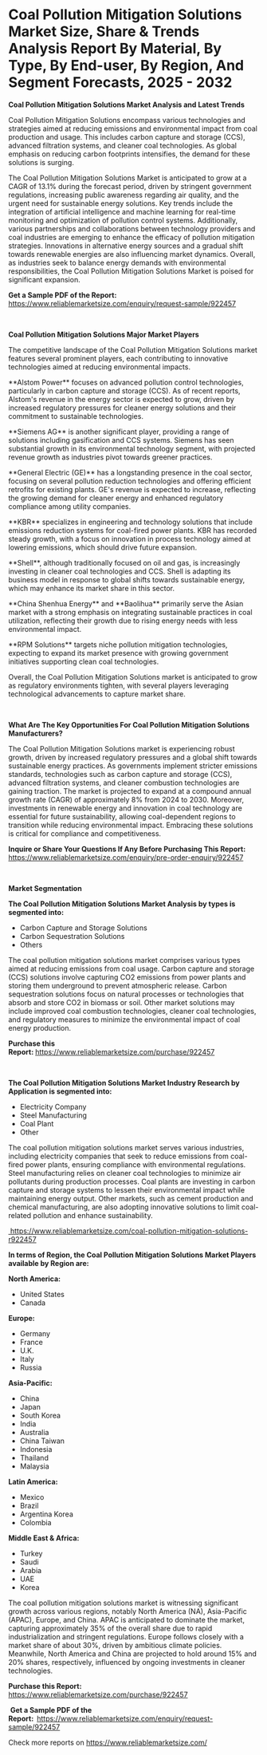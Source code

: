 <p><h1>Coal Pollution Mitigation Solutions Market Size, Share & Trends Analysis Report By Material, By Type, By End-user, By Region, And Segment Forecasts, 2025 - 2032</h1></p><p><strong>Coal Pollution Mitigation Solutions Market Analysis and Latest Trends</strong></p>
<p><p>Coal Pollution Mitigation Solutions encompass various technologies and strategies aimed at reducing emissions and environmental impact from coal production and usage. This includes carbon capture and storage (CCS), advanced filtration systems, and cleaner coal technologies. As global emphasis on reducing carbon footprints intensifies, the demand for these solutions is surging.</p><p>The Coal Pollution Mitigation Solutions Market is anticipated to grow at a CAGR of 13.1% during the forecast period, driven by stringent government regulations, increasing public awareness regarding air quality, and the urgent need for sustainable energy solutions. Key trends include the integration of artificial intelligence and machine learning for real-time monitoring and optimization of pollution control systems. Additionally, various partnerships and collaborations between technology providers and coal industries are emerging to enhance the efficacy of pollution mitigation strategies. Innovations in alternative energy sources and a gradual shift towards renewable energies are also influencing market dynamics. Overall, as industries seek to balance energy demands with environmental responsibilities, the Coal Pollution Mitigation Solutions Market is poised for significant expansion.</p></p>
<p><strong>Get a Sample PDF of the Report:&nbsp;</strong> <a href="https://www.reliablemarketsize.com/enquiry/request-sample/922457?utm_campaign=2334&utm_medium=2&utm_source=Github&utm_content=ia&utm_term=07032025&utm_id=coal-pollution-mitigation-solutions">https://www.reliablemarketsize.com/enquiry/request-sample/922457</a></p>
<p>&nbsp;</p>
<p><strong>Coal Pollution Mitigation Solutions Major Market Players</strong></p>
<p><p>The competitive landscape of the Coal Pollution Mitigation Solutions market features several prominent players, each contributing to innovative technologies aimed at reducing environmental impacts. </p><p>**Alstom Power** focuses on advanced pollution control technologies, particularly in carbon capture and storage (CCS). As of recent reports, Alstom's revenue in the energy sector is expected to grow, driven by increased regulatory pressures for cleaner energy solutions and their commitment to sustainable technologies.</p><p>**Siemens AG** is another significant player, providing a range of solutions including gasification and CCS systems. Siemens has seen substantial growth in its environmental technology segment, with projected revenue growth as industries pivot towards greener practices.</p><p>**General Electric (GE)** has a longstanding presence in the coal sector, focusing on several pollution reduction technologies and offering efficient retrofits for existing plants. GE's revenue is expected to increase, reflecting the growing demand for cleaner energy and enhanced regulatory compliance among utility companies.</p><p>**KBR** specializes in engineering and technology solutions that include emissions reduction systems for coal-fired power plants. KBR has recorded steady growth, with a focus on innovation in process technology aimed at lowering emissions, which should drive future expansion.</p><p>**Shell**, although traditionally focused on oil and gas, is increasingly investing in cleaner coal technologies and CCS. Shell is adapting its business model in response to global shifts towards sustainable energy, which may enhance its market share in this sector.</p><p>**China Shenhua Energy** and **Baolihua** primarily serve the Asian market with a strong emphasis on integrating sustainable practices in coal utilization, reflecting their growth due to rising energy needs with less environmental impact.</p><p>**RPM Solutions** targets niche pollution mitigation technologies, expecting to expand its market presence with growing government initiatives supporting clean coal technologies.</p><p>Overall, the Coal Pollution Mitigation Solutions market is anticipated to grow as regulatory environments tighten, with several players leveraging technological advancements to capture market share.</p></p>
<p>&nbsp;</p>
<p><strong>What Are The Key Opportunities For Coal Pollution Mitigation Solutions Manufacturers?</strong></p>
<p><p>The Coal Pollution Mitigation Solutions market is experiencing robust growth, driven by increased regulatory pressures and a global shift towards sustainable energy practices. As governments implement stricter emissions standards, technologies such as carbon capture and storage (CCS), advanced filtration systems, and cleaner combustion technologies are gaining traction. The market is projected to expand at a compound annual growth rate (CAGR) of approximately 8% from 2024 to 2030. Moreover, investments in renewable energy and innovation in coal technology are essential for future sustainability, allowing coal-dependent regions to transition while reducing environmental impact. Embracing these solutions is critical for compliance and competitiveness.</p></p>
<p><strong>Inquire or Share Your Questions If Any Before Purchasing This Report:</strong> <a href="https://www.reliablemarketsize.com/enquiry/pre-order-enquiry/922457?utm_campaign=2334&utm_medium=2&utm_source=Github&utm_content=ia&utm_term=07032025&utm_id=coal-pollution-mitigation-solutions">https://www.reliablemarketsize.com/enquiry/pre-order-enquiry/922457</a></p>
<p>&nbsp;</p>
<p><strong>Market Segmentation</strong></p>
<p><strong>The Coal Pollution Mitigation Solutions Market Analysis by types is segmented into:</strong></p>
<p><ul><li>Carbon Capture and Storage Solutions</li><li>Carbon Sequestration Solutions</li><li>Others</li></ul></p>
<p><p>The coal pollution mitigation solutions market comprises various types aimed at reducing emissions from coal usage. Carbon capture and storage (CCS) solutions involve capturing CO2 emissions from power plants and storing them underground to prevent atmospheric release. Carbon sequestration solutions focus on natural processes or technologies that absorb and store CO2 in biomass or soil. Other market solutions may include improved coal combustion technologies, cleaner coal technologies, and regulatory measures to minimize the environmental impact of coal energy production.</p></p>
<p><strong>Purchase this Report:&nbsp;</strong><a href="https://www.reliablemarketsize.com/purchase/922457?utm_campaign=2334&utm_medium=2&utm_source=Github&utm_content=ia&utm_term=07032025&utm_id=coal-pollution-mitigation-solutions">https://www.reliablemarketsize.com/purchase/922457</a></p>
<p>&nbsp;</p>
<p><strong>The Coal Pollution Mitigation Solutions Market Industry Research by Application is segmented into:</strong></p>
<p><ul><li>Electricity Company</li><li>Steel Manufacturing</li><li>Coal Plant</li><li>Other</li></ul></p>
<p><p>The coal pollution mitigation solutions market serves various industries, including electricity companies that seek to reduce emissions from coal-fired power plants, ensuring compliance with environmental regulations. Steel manufacturing relies on cleaner coal technologies to minimize air pollutants during production processes. Coal plants are investing in carbon capture and storage systems to lessen their environmental impact while maintaining energy output. Other markets, such as cement production and chemical manufacturing, are also adopting innovative solutions to limit coal-related pollution and enhance sustainability.</p></p>
<p><a href="https://www.reliablemarketsize.com/coal-pollution-mitigation-solutions-r922457?utm_campaign=2334&utm_medium=2&utm_source=Github&utm_content=ia&utm_term=07032025&utm_id=coal-pollution-mitigation-solutions">&nbsp;https://www.reliablemarketsize.com/coal-pollution-mitigation-solutions-r922457</a></p>
<p><strong>In terms of Region, the Coal Pollution Mitigation Solutions Market Players available by Region are:</strong></p>
<p>
    <p> <strong> North America: </strong>
        <ul>
            <li>United States</li>
            <li>Canada</li>
        </ul>
        </p> 
    <p> <strong> Europe: </strong>
        <ul>
            <li>Germany</li>
            <li>France</li>
            <li>U.K.</li>
            <li>Italy</li>
            <li>Russia</li>
        </ul>
        </p> 
    <p> <strong> Asia-Pacific: </strong>
        <ul>
            <li>China</li>
            <li>Japan</li>
            <li>South Korea</li>
            <li>India</li>
            <li>Australia</li>
            <li>China Taiwan</li>
            <li>Indonesia</li>
            <li>Thailand</li>
            <li>Malaysia</li>
        </ul>
        </p> 
    <p> <strong> Latin America: </strong>
        <ul>
            <li>Mexico</li>
            <li>Brazil</li>
            <li>Argentina Korea</li>
            <li>Colombia</li>
        </ul>
        </p> 
    <p> <strong> Middle East & Africa: </strong>
        <ul>
            <li>Turkey</li>
            <li>Saudi</li>
            <li>Arabia</li>
            <li>UAE</li>
            <li>Korea</li>
        </ul>
    </p>
    </p>
<p><p>The coal pollution mitigation solutions market is witnessing significant growth across various regions, notably North America (NA), Asia-Pacific (APAC), Europe, and China. APAC is anticipated to dominate the market, capturing approximately 35% of the overall share due to rapid industrialization and stringent regulations. Europe follows closely with a market share of about 30%, driven by ambitious climate policies. Meanwhile, North America and China are projected to hold around 15% and 20% shares, respectively, influenced by ongoing investments in cleaner technologies.</p></p>
<p><strong>Purchase this Report: </strong><a href="https://www.reliablemarketsize.com/purchase/922457?utm_campaign=2334&utm_medium=2&utm_source=Github&utm_content=ia&utm_term=07032025&utm_id=coal-pollution-mitigation-solutions">https://www.reliablemarketsize.com/purchase/922457</a></p>
<p>&nbsp;<strong>Get a Sample PDF of the Report:&nbsp;&nbsp;</strong><a href="https://www.reliablemarketsize.com/enquiry/request-sample/922457?utm_campaign=2334&utm_medium=2&utm_source=Github&utm_content=ia&utm_term=07032025&utm_id=coal-pollution-mitigation-solutions">https://www.reliablemarketsize.com/enquiry/request-sample/922457</a></p>
<p><strong></strong></p>
<p>Check more reports on <a href="https://www.reliablemarketsize.com/?utm_campaign=2334&utm_medium=2&utm_source=Github&utm_content=ia&utm_term=07032025&utm_id=coal-pollution-mitigation-solutions">https://www.reliablemarketsize.com/</a></p>